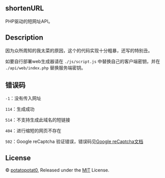 ## shortenURL

PHP驱动的短网址API。

## Description

因为众所周知的我太菜的原因，这个的代码实现十分粗暴，还写的特别丑。

如要自行部署web生成器请在 `./js/script.js` 中替换自己的客户端密钥，并在 `./api/web/index.php` 替换服务端密钥。

## 错误码

`-1`：没有传入网址

`114`：生成成功

`514`：不支持生成此域名的短链接

`404`：进行缩短的网页不存在

`502`：Google reCaptcha 验证错误，错误码见[Google reCaptcha文档](https://developers.google.cn/recaptcha/docs/verify?hl=zh-cn#error_code_reference)

## License

© [potatopotat0](https://github.com/potatopotat0), Released under the [MIT](https://github.com/potatopotat0/shortenURL/blob/main/LICENSE) License.
